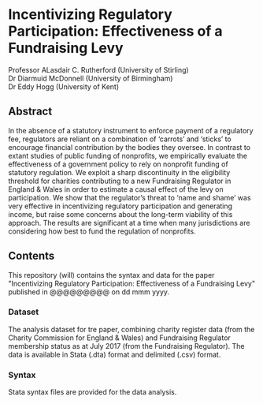 # Incentivizing Regulatory Participation: Effectiveness of a Fundraising Levy
 
Professor ALasdair C. Rutherford (University of Stirling)  
Dr Diarmuid McDonnell (University of Birmingham)  
Dr Eddy Hogg (University of Kent)  

## Abstract
In the absence of a statutory instrument to enforce payment of a regulatory fee, regulators are reliant on a combination of ‘carrots’ and ‘sticks’ to encourage financial contribution by the bodies they oversee. In contrast to extant studies of public funding of nonprofits, we empirically evaluate the effectiveness of a government policy to rely on nonprofit funding of statutory regulation. We exploit a sharp discontinuity in the eligibility threshold for charities contributing to a new Fundraising Regulator in England &amp; Wales in order to estimate a causal effect of the levy on participation. We show that the regulator’s threat to ‘name and shame’ was very effective in incentivizing regulatory participation and generating income, but raise some concerns about the long-term viability of this approach. The results are significant at a time when many jurisdictions are considering how best to fund the regulation of nonprofits.

## Contents
This repository (will) contains the syntax and data for the paper "Incentivizing Regulatory Participation: Effectiveness of a Fundraising Levy" published in @@@@@@@@@ on dd mmm yyyy.

### Dataset
The analysis dataset for tre paper, combining charity register data (from the Charity Commission for England & Wales) and Fundraising Regulator membership status as at July 2017 (from the Fundraising Regulator). The data is available in Stata (.dta) format and delimited (.csv) format.

### Syntax
Stata syntax files are provided for the data analysis.

